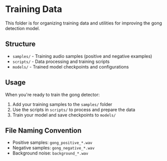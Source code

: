 # Training Data

This folder is for organizing training data and utilities for improving the gong detection model.

## Structure

- `samples/` - Training audio samples (positive and negative examples)
- `scripts/` - Data processing and training scripts
- `models/` - Trained model checkpoints and configurations

## Usage

When you're ready to train the gong detector:

1. Add your training samples to the `samples/` folder
2. Use the scripts in `scripts/` to process and prepare the data
3. Train your model and save checkpoints to `models/`

## File Naming Convention

- Positive samples: `gong_positive_*.wav`
- Negative samples: `gong_negative_*.wav`
- Background noise: `background_*.wav` 